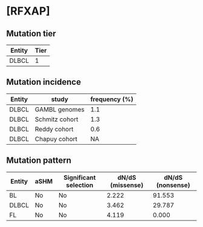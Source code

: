 # [RFXAP]

## Mutation tier

|Entity|Tier|
|------|----|
|DLBCL |1   |

## Mutation incidence

|Entity|study         |frequency (%)|
|------|--------------|-------------|
|DLBCL |GAMBL genomes |1.1          |
|DLBCL |Schmitz cohort|1.3          |
|DLBCL |Reddy cohort  |0.6          |
|DLBCL |Chapuy cohort | NA          |

## Mutation pattern

|Entity|aSHM|Significant selection|dN/dS (missense)|dN/dS (nonsense)|
|------|----|---------------------|----------------|----------------|
|BL    |No  |No                   |2.222           |91.553          |
|DLBCL |No  |No                   |3.462           |29.787          |
|FL    |No  |No                   |4.119           | 0.000          |

